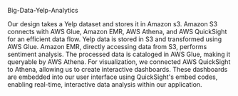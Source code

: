 Big-Data-Yelp-Analytics

Our design takes a Yelp dataset and stores it in Amazon s3. Amazon S3 connects with AWS Glue, Amazon EMR, AWS Athena, and AWS QuickSight for an efficient data flow. Yelp data is stored in S3 and transformed using AWS Glue. Amazon EMR, directly accessing data from S3, performs sentiment analysis. The processed data is cataloged in AWS Glue, making it queryable by AWS Athena. For visualization, we connected AWS QuickSight to Athena, allowing us to create interactive dashboards. These dashboards are embedded into our user interface using QuickSight's embed codes, enabling real-time, interactive data analysis within our application.
